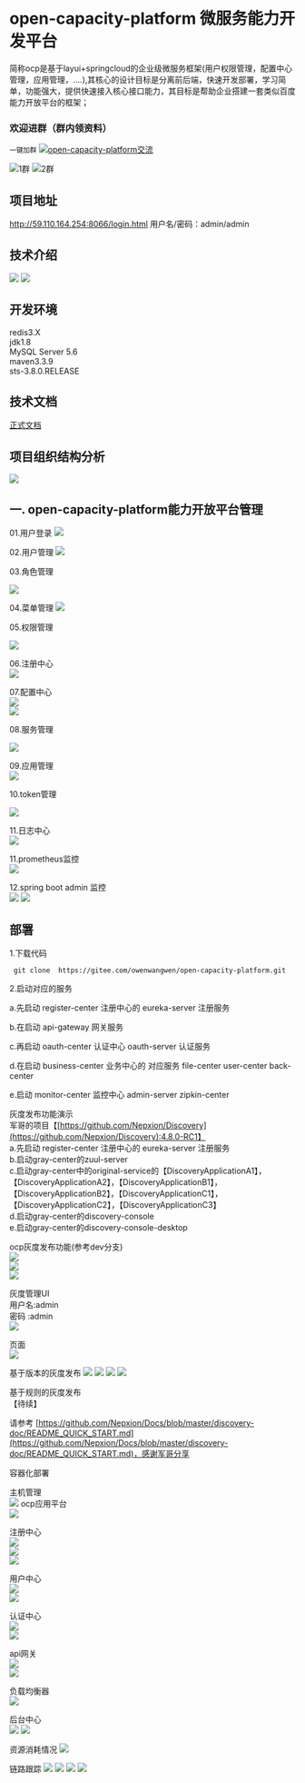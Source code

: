 # open-capacity-platform 微服务能力开发平台 
 
简称ocp是基于layui+springcloud的企业级微服务框架(用户权限管理，配置中心管理，应用管理，....),其核心的设计目标是分离前后端，快速开发部署，学习简单，功能强大，提供快速接入核心接口能力，其目标是帮助企业搭建一套类似百度能力开放平台的框架；


### 欢迎进群（群内领资料）

`一键加群`
<a target="_blank" href="https://jq.qq.com/?_wv=1027&k=5JSjd5D"><img border="0" src="//pub.idqqimg.com/wpa/images/group.png" alt="open-capacity-platform交流" title="open-capacity-platform交流"></a>

![1群](https://images.gitee.com/uploads/images/2019/0110/231914_3b9c6b66_1441068.png) 
![2群](https://images.gitee.com/uploads/images/2019/0126/130006_e6933516_1147840.png)

##  项目地址
http://59.110.164.254:8066/login.html 用户名/密码：admin/admin

##   技术介绍 
 ![](https://i.imgur.com/Ncp3Esz.png)
![](https://i.imgur.com/fE7nLvt.png)
 
## 开发环境  
redis3.X  
jdk1.8  
MySQL Server 5.6  
maven3.3.9  
sts-3.8.0.RELEASE  

## 技术文档   ##
[正式文档](https://www.kancloud.cn/owenwangwen/open-capacity-platform)  

## 项目组织结构分析  
![](https://i.imgur.com/GEmNF0q.png)



## 一. open-capacity-platform能力开放平台管理    
   
01.用户登录
![](https://images.gitee.com/uploads/images/2019/0110/231915_3ca22dbe_1441068.png)

02.用户管理
![](https://images.gitee.com/uploads/images/2019/0110/231916_74fcbc85_1441068.png)

03.角色管理

![](https://images.gitee.com/uploads/images/2019/0110/231918_c10b5124_1441068.png)

04.菜单管理
![](https://images.gitee.com/uploads/images/2019/0110/231924_0ab3f997_1441068.png)


05.权限管理

![](https://images.gitee.com/uploads/images/2019/0110/231923_4e42ff5d_1441068.png)


06.注册中心   
 ![](https://images.gitee.com/uploads/images/2019/0110/231926_e8da388c_1441068.png)


07.配置中心  
![](https://images.gitee.com/uploads/images/2019/0110/231927_a081ed4b_1441068.png)  
![](https://images.gitee.com/uploads/images/2019/0126/125449_9b960f05_1147840.png)  


08.服务管理

![](https://images.gitee.com/uploads/images/2019/0126/125449_baa02383_1147840.png)

09.应用管理  
![](https://images.gitee.com/uploads/images/2019/0110/231932_6e2ce5f5_1441068.png)


10.token管理

![](https://images.gitee.com/uploads/images/2019/0126/125449_7a3dec37_1147840.png)

11.日志中心  
![](https://images.gitee.com/uploads/images/2019/0126/125450_75ac20ef_1147840.png)  

11.prometheus监控  
![](https://i.imgur.com/8GAR0MR.png)  

12.spring boot admin 监控  
![](https://i.imgur.com/stvC8OU.png)
![](https://i.imgur.com/S7f655G.png)




## 部署 

1.下载代码

```
 git clone  https://gitee.com/owenwangwen/open-capacity-platform.git
```

2.启动对应的服务

a.先启动 register-center 注册中心的 eureka-server 注册服务

b.在启动 api-gateway 网关服务

c.再启动 oauth-center 认证中心 oauth-server 认证服务

d.在启动 business-center 业务中心的 对应服务 file-center user-center back-center

e.启动 monitor-center 监控中心 admin-server zipkin-center


  

灰度发布功能演示  
军哥的项目【[https://github.com/Nepxion/Discovery](https://github.com/Nepxion/Discovery):4.8.0-RC1】  
a.先启动 register-center 注册中心的 eureka-server 注册服务  
b.启动gray-center的zuul-server  
c.启动gray-center中的original-service的【DiscoveryApplicationA1】，【DiscoveryApplicationA2】，【DiscoveryApplicationB1】，【DiscoveryApplicationB2】，【DiscoveryApplicationC1】，【DiscoveryApplicationC2】，【DiscoveryApplicationC3】  
d.启动gray-center的discovery-console  
e.启动gray-center的discovery-console-desktop  

ocp灰度发布功能(参考dev分支)    
![](https://images.gitee.com/uploads/images/2019/0126/125450_b42073c5_1147840.png)  
![](https://images.gitee.com/uploads/images/2019/0126/125450_66e3a8db_1147840.png)  
![](https://images.gitee.com/uploads/images/2019/0126/125451_28b1bc41_1147840.png)  
  
 
灰度管理UI  
用户名:admin      
密码  :admin  
![](https://images.gitee.com/uploads/images/2019/0126/125451_c3b6224d_1147840.png)

页面   
![](https://images.gitee.com/uploads/images/2019/0126/125452_3164c04c_1147840.png)

基于版本的灰度发布
![](https://images.gitee.com/uploads/images/2019/0126/125452_4b935973_1147840.png)
![](https://images.gitee.com/uploads/images/2019/0126/125452_565e9022_1147840.png)
![](https://images.gitee.com/uploads/images/2019/0126/125452_3f970930_1147840.png)
![](https://images.gitee.com/uploads/images/2019/0126/125453_79912ce1_1147840.png)

基于规则的灰度发布  
【待续】

请参考
[https://github.com/Nepxion/Docs/blob/master/discovery-doc/README_QUICK_START.md](https://github.com/Nepxion/Docs/blob/master/discovery-doc/README_QUICK_START.md)，感谢军哥分享  

 
容器化部署  

主机管理  
![](https://images.gitee.com/uploads/images/2019/0126/125453_6682dba8_1147840.png)
ocp应用平台    
 ![](https://images.gitee.com/uploads/images/2019/0126/125453_3831567a_1147840.png)      

注册中心    
![](https://images.gitee.com/uploads/images/2019/0126/125454_b04fbc0d_1147840.png)    
![](https://images.gitee.com/uploads/images/2019/0126/125454_1f9ce4e8_1147840.png)  
![](https://images.gitee.com/uploads/images/2019/0126/125454_3ece0005_1147840.png)     


用户中心    
![](https://images.gitee.com/uploads/images/2019/0126/125454_272e0e79_1147840.png)    
![](https://images.gitee.com/uploads/images/2019/0126/125455_0f0278dd_1147840.png)   
 

认证中心   
![](https://images.gitee.com/uploads/images/2019/0126/125455_05a5b463_1147840.png)    
![](https://images.gitee.com/uploads/images/2019/0126/125455_4827ecff_1147840.png)  

api网关   
![](https://images.gitee.com/uploads/images/2019/0126/125456_7cf25a83_1147840.png)  
![](https://images.gitee.com/uploads/images/2019/0126/125456_bbac1fb9_1147840.png)

负载均衡器  
![](https://images.gitee.com/uploads/images/2019/0126/125456_5c697b5f_1147840.png)


后台中心  
![](https://images.gitee.com/uploads/images/2019/0126/125456_e21d4fb0_1147840.png)
![](https://images.gitee.com/uploads/images/2019/0126/125456_18382021_1147840.jpeg)

资源消耗情况
![](https://images.gitee.com/uploads/images/2019/0126/125457_397161e8_1147840.png)

链路跟踪
![](https://i.imgur.com/S3RvjFc.png)
![](https://i.imgur.com/1VFd9vx.png)
![](https://i.imgur.com/03Yq5ov.png)
![](https://i.imgur.com/drPeW4E.png)